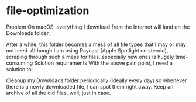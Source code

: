 # file-optimization
Problem
On macOS, everything I download from the Internet will land on the Downloads folder.

After a while, this folder becomes a mess of all file types that I may or may not need. Although I am using Raycast (Apple Spotlight on steroid), scraping through such a mess for files, especially new ones is hugely time-consuming
Solution requirements
With the above pain point, I need a solution to:

Cleanup my Downloads folder periodically (ideally every day) so whenever there is a newly downloaded file, I can spot them right away.
Keep an archive of all the old files, well, just in case.
